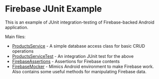 # Firebase JUnit Example
This is an example of JUnit integration-testing of Firebase-backed Android application.

Main files:

- [ProductsService](app/src/main/java/com/firebasejunitexample/app/services/ProductsService.java) - A simple database access class for basic CRUD operations
- [ProductsServiceTest](app/src/test/java/com/firebasejunitexample/app/services/ProductsServiceTest.java) - An integration JUnit test for the above
- [FirebaseAssertions](app/src/test/java/com/firebasejunitexample/app/testutils/FirebaseAssertions.java) - Assertions for Firebase contents
- [FirebaseMocker](app/src/test/java/com/firebasejunitexample/app/testutils/FirebaseMocker.java) - Mimics Android environment to make Firebase work. Also contains some useful methods for manipulating Firebase data.